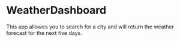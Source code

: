 # WeatherDashboard

This app allowes you to search for a city and will return the weather forecast for the next five days.
